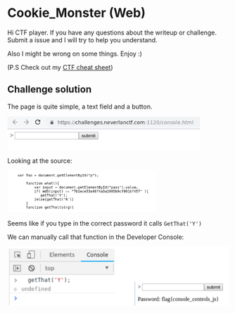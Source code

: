 # Cookie_Monster (Web)

Hi CTF player. If you have any questions about the writeup or challenge. Submit a issue and I will try to help you understand.

Also I might be wrong on some things. Enjoy :)

(P.S Check out my [CTF cheat sheet](https://github.com/flawwan/CTF-Candy))

## Challenge solution

The page is quite simple, a text field and a button.

![alt text](img/2.png "Chall")

Looking at the source:

![alt text](img/3.png "Chall")

Seems like if you type in the correct password it calls `GetThat('Y')`

We can manually call that function in the Developer Console:

![alt text](img/4.png "Chall")